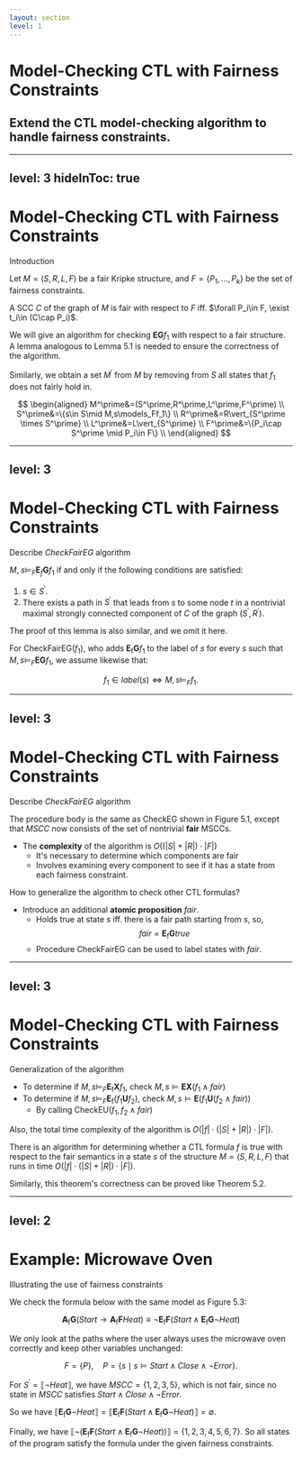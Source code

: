 ```yaml
---
layout: section
level: 1
---
```


# Model-Checking CTL with Fairness Constraints
## Extend the CTL model-checking algorithm to handle fairness constraints.

---
level: 3
hideInToc: true
---
# Model-Checking CTL with Fairness Constraints
Introduction

Let $M=(S,R,L,F)$ be a fair Kripke structure, and $F=\{P_1,\ldots,P_k\}$ be the set of fairness constraints.

A SCC $C$ of the graph of $M$ is fair with respect to $F$ iff. $\forall P_i\in F, \exist t_i\in (C\cap P_i)$.

We will give an algorithm for checking $\mathbf{EG}f_1$ with respect to a fair structure.
A lemma analogous to <Link class="font-serif font-bold" to="9">Lemma 5.1</Link> is needed to ensure the correctness of the algorithm.

Similarly, we obtain a set $M^\prime$ from $M$ by removing from $S$ all states that $f_1$ does not fairly hold in.

$$
\begin{aligned}
M^\prime&=(S^\prime,R^\prime,L^\prime,F^\prime) \\
S^\prime&=\{s\in S\mid M,s\models_Ff_1\} \\
R^\prime&=R\vert_{S^\prime \times S^\prime} \\
L^\prime&=L\vert_{S^\prime} \\
F^\prime&=\{P_i\cap S^\prime \mid P_i\in F\} \\
\end{aligned}
$$

---
level: 3
---
# Model-Checking CTL with Fairness Constraints
Describe *CheckFairEG* algorithm

<v-click>

<Lemma title="5.3">

$M,\;s\models_F\mathbf{E}_f\mathbf{G}f_1$ if and only if the following conditions are satisfied:

1. $s\in S^\prime$.
2. There exists a path in $S^\prime$ that leads from $s$ to some node $t$ in a nontrivial maximal strongly connected component of $C$ of the graph $(S^\prime,R^\prime)$.

</Lemma>

</v-click>

<v-click>

The proof of this lemma is also similar, and we omit it here.

For <span class="font-mono">CheckFairEG</span>$(f_1)$, who adds $\mathbf{E}_\mathrm{f}\mathbf{G}f_1$ to the label of $s$ for every $s$ such that $M,s\models_F\mathbf{E}\mathbf{G}f_1$, we assume likewise that:

$$
f_1\in label(s) \iff M,s\models_Ff_1.
$$

</v-click>

---
level: 3
---
# Model-Checking CTL with Fairness Constraints
Describe *CheckFairEG* algorithm

The procedure body is the same as <span class="font-mono">CheckEG</span> shown in <Link class="font-serif font-bold" to="12">Figure 5.1</Link>, except that *MSCC* now consists of the set of nontrivial **fair** MSCCs.

- The **complexity** of the algorithm is $O((|S|+|R|)\cdot|F|)$
  - It's necessary to determine which components are fair
  - Involves  examining every component to see if it has a state from each fairness constraint.

How to generalize the algorithm to check other CTL formulas?

- Introduce an additional **atomic proposition** $fair$.
  - Holds true at state $s$ iff. there is a fair path starting from $s$, so,
    $$
        fair=\mathbf{E}_\mathrm{f}\mathbf{G}true
    $$
  - Procedure <span class="font-mono">CheckFairEG</span> can be used to label states with $fair$.

---
level: 3
---
# Model-Checking CTL with Fairness Constraints
Generalization of the algorithm

- To determine if $M,s\models_F\mathbf{E}_\mathrm{f}\mathbf{X}f_1$, check $M,s\models\mathbf{E}\mathbf{X}(f_1\land fair)$
- To determine if $M,s\models_F\mathbf{E}_\mathrm{f}(f_1\mathbf{U}f_2)$, check $M,s\models\mathbf{E}(f_1\mathbf{U}(f_2\land fair))$
  - By calling <span class="font-mono">CheckEU</span>$(f_1, f_2\land fair)$

Also, the total time complexity of the algorithm is $O(|f|\cdot(|S|+|R|)\cdot|F|)$.

<v-click>

<Theorem title="5.4">

There is an algorithm for determining whether a CTL formula $f$ is true with respect to the fair semantics in a state $s$ of the structure $M=(S,R,L,F)$ that runs in time $O(|f|\cdot(|S|+|R|)\cdot|F|)$.

</Theorem>

</v-click>

Similarly, this theorem's correctness can be proved like <Link class="font-serif font-bold" to="14">Theorem 5.2</Link>.

---
level: 2
---
# Example: Microwave Oven
Illustrating the use of fairness constraints

We check the formula below with the same model as <Link class="font-serif font-bold" to="15">Figure 5.3</Link>:

$$
\mathbf{A}_\mathrm{f}\mathbf{G}(Start\to \mathbf{A}_\mathrm{f}\mathbf{F}Heat)
\equiv
\neg\mathbf{E}_\mathrm{f}\mathbf{F}(Start\land\mathbf{E}_\mathrm{f}\mathbf{G}\neg Heat)
$$

We only look at the paths where the user always uses the microwave oven correctly and keep other variables unchanged:

$$
  F = \{P\},\quad
  P = \{s\mid s\models Start\land Close\land\neg Error\}.
$$

For $S^\prime=\llbracket\neg Heat\rrbracket$, we have $MSCC=\{1,2,3,5\}$, which is not fair, since no state in $MSCC$ satisfies $Start\land Close\land\neg Error$.
  
So we have $\llbracket\mathbf{E}_\mathrm{f}\mathbf{G}\neg Heat\rrbracket=\llbracket\mathbf{E}_\mathrm{f}\mathbf{F}(Start\land\mathbf{E}_\mathrm{f}\mathbf{G}\neg Heat)\rrbracket=\emptyset$.

Finally, we have $\llbracket\neg(\mathbf{E}_\mathrm{f}\mathbf{F}(Start\land\mathbf{E}_\mathrm{f}\mathbf{G}\neg Heat))\rrbracket=\{1,2,3,4,5,6,7\}$. So all states of the program satisfy the formula under the given fairness constraints.